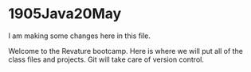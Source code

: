 # 1905Java20May

I am making some changes here in this file.

Welcome to the Revature bootcamp. Here is where we will put all of the class files and projects. Git will take care of version control.
